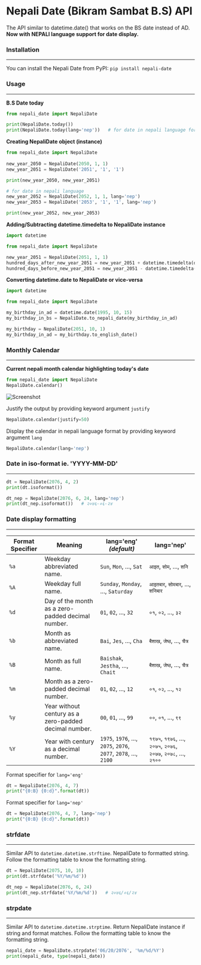 # Nepali Date (Bikram Sambat B.S) API 

The API similar to datetime.date() that works on the BS date instead of AD.
**Now with NEPALI language support for date display.**

### Installation
---
 
You can install the Nepali Date from PyPI: ```pip install nepali-date```


### Usage
---

**B.S Date today**
```python
from nepali_date import NepaliDate

print(NepaliDate.today())
print(NepaliDate.today(lang='nep'))   # for date in nepali language format
```

**Creating NepaliDate object (instance)**
```python
from nepali_date import NepaliDate
        
new_year_2050 = NepaliDate(2050, 1, 1)
new_year_2051 = NepaliDate('2051', '1', '1')

print(new_year_2050, new_year_2051)

# for date in nepali language
new_year_2052 = NepaliDate(2052, 1, 1, lang='nep')
new_year_2053 = NepaliDate('2053', '1', '1', lang='nep')

print(new_year_2052, new_year_2053)
```
**Adding/Subtracting datetime.timedelta to NepaliDate instance**
```python 
import datetime

from nepali_date import NepaliDate

new_year_2051 = NepaliDate(2051, 1, 1)
hundred_days_after_new_year_2051 = new_year_2051 + datetime.timedelta(days=100)
hundred_days_before_new_year_2051 = new_year_2051 - datetime.timedelta(days=100)
```
**Converting datetime.date to NepaliDate or vice-versa**
```python
import datetime

from nepali_date import NepaliDate

my_birthday_in_ad = datetime.date(1995, 10, 15)
my_birthday_in_bs = NepaliDate.to_nepali_date(my_birthday_in_ad)

my_birthday = NepaliDate(2051, 10, 1)
my_birthday_in_ad = my_birthday.to_english_date()
```
### Monthly Calendar
---
**Current nepali month calendar highlighting today's date**
```python
from nepali_date import NepaliDate
NepaliDate.calendar()
```
![Screenshot](https://drive.google.com/uc?export=view&id=1HMFC9nW4J_FawUxl2j7KfACIW9XJaUc-)

Justify the output by providing keyword argument ```justify```
```python
NepaliDate.calendar(justify=50)
```

Display the calendar in nepali language format by providing keyword argument ```lang```
```python
NepaliDate.calendar(lang='nep')
```


### Date in iso-format ie. 'YYYY-MM-DD'
---
```python
dt = NepaliDate(2076, 4, 2)
print(dt.isoformat())

dt_nep = NepaliDate(2076, 6, 24, lang='nep')
print(dt_nep.isoformat())   # २०७६-०६-२४
```

### Date display formatting
---

Format Specifier | Meaning | lang='eng' *(default)* | lang='nep'
--- | --- | --- | ---
```%a``` | Weekday abbreviated name. | ```Sun```, ```Mon```, ..., ```Sat``` | ```आइत```, ```सोम```, ..., ```शनि```
```%A``` | Weekday full name. | ```Sunday```, ```Monday```, ..., ```Saturday``` | ```आइतबार```, ```सोमबार```, ..., ```शनिबार```
```%d``` | Day of the month as a zero-padded decimal number. | ```01```, ```02```, ..., ```32``` | ```०१```, ```०२```, ..., ```३२```
```%b``` | Month as abbreviated name. | ```Bai```, ```Jes```, ..., ```Cha``` | ```बैशाख```, ```जेष्ठ```, ..., ```चैत्र```
```%B``` | Month as full name. | ```Baishak```, ```Jestha```, ..., ```Chait``` | ```बैशाख```, ```जेष्ठ```, ..., ```चैत्र```
```%m``` | Month as a zero-padded decimal number. | ```01```, ```02```, ..., ```12``` | ```०१```, ```०२```, ..., ```१२```
```%y``` | Year without century as a zero-padded decimal number. | ```00```, ```01```, ..., ```99``` | ```००```, ```०१```, ..., ```९९```
```%Y``` | Year with century as a decimal number. | ```1975```, ```1976```, ..., ```2075```, ```2076```, ```2077```, ```2078```, ..., ```2100``` | ```१९७५```, ```१९७६```, ..., ```२०७५```, ```२०७६```, ```२०७७```, ```२०७८```, ..., ```२१००```

Format specifier for ```lang='eng'```
```python
dt = NepaliDate(2076, 4, 7)
print("{0:B} {0:d}".format(dt))
```

Format specifier for ```lang='nep'```
```python
dt = NepaliDate(2076, 4, 7, lang='nep')
print("{0:B} {0:d}".format(dt))
```

### strfdate
---
Similar API to ```datetime.datetime.strftime```. NepaliDate to formatted string. Follow the formatting table to know the formatting string.
```python
dt = NepaliDate(2075, 10, 10)
print(dt.strfdate('%Y/%m/%d'))

dt_nep = NepaliDate(2076, 6, 24)
print(dt_nep.strfdate('%Y/%m/%d'))   # २०७६/०६/२४
```

### strpdate
---
Similar API to ```datetime.datetime.strptime```. Return NepaliDate instance if string and format matches. Follow the formatting table to know the formatting string.
```python
nepali_date = NepaliDate.strpdate('06/20/2076', '%m/%d/%Y')
print(nepali_date, type(nepali_date))
```
